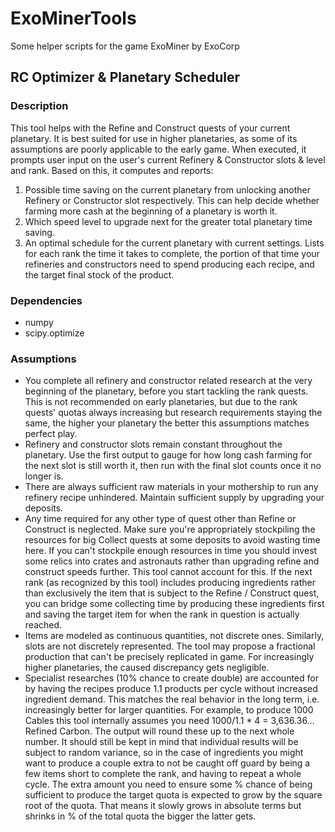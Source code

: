 # ExoMinerTools
Some helper scripts for the game ExoMiner by ExoCorp

## RC Optimizer & Planetary Scheduler
### Description
This tool helps with the Refine and Construct quests of your current planetary. It is best suited for use in higher planetaries, as some of its assumptions are poorly applicable to the early game.
When executed, it prompts user input on the user's current Refinery & Constructor slots & level and rank. Based on this, it computes and reports:
1. Possible time saving on the current planetary from unlocking another Refinery or Constructor slot respectively. This can help decide whether farming more cash at the beginning of a planetary is worth it.
2. Which speed level to upgrade next for the greater total planetary time saving.
3. An optimal schedule for the current planetary with current settings. Lists for each rank the time it takes to complete, the portion of that time your refineries and constructors need to spend producing each recipe, and the target final stock of the product.

### Dependencies
- numpy
- scipy.optimize

### Assumptions
- You complete all refinery and constructor related research at the very beginning of the planetary, before you start tackling the rank quests. This is not recommended on early planetaries, but due to the rank quests' quotas always increasing but research requirements staying the same, the higher your planetary the better this assumptions matches perfect play.
- Refinery and constructor slots remain constant throughout the planetary. Use the first output to gauge for how long cash farming for the next slot is still worth it, then run with the final slot counts once it no longer is.
- There are always sufficient raw materials in your mothership to run any refinery recipe unhindered. Maintain sufficient supply by upgrading your deposits.
- Any time required for any other type of quest other than Refine or Construct is neglected. Make sure you're appropriately stockpiling the resources for big Collect quests at some deposits to avoid wasting time here. If you can't stockpile enough resources in time you should invest some relics into crates and astronauts rather than upgrading refine and construct speeds further. This tool cannot account for this. If the next rank (as recognized by this tool) includes producing ingredients rather than exclusively the item that is subject to the Refine / Construct quest, you can bridge some collecting time by producing these ingredients first and saving the target item for when the rank in question is actually reached.
- Items are modeled as continuous quantities, not discrete ones. Similarly, slots are not discretely represented. The tool may propose a fractional production that can't be precisely replicated in game. For increasingly higher planetaries, the caused discrepancy gets negligible.
- Specialist researches (10% chance to create double) are accounted for by having the recipes produce 1.1 products per cycle without increased ingredient demand. This matches the real behavior in the long term, i.e. increasingly better for larger quantities. For example, to produce 1000 Cables this tool internally assumes you need 1000/1.1 * 4 = 3,636.36... Refined Carbon. The output will round these up to the next whole number. It should still be kept in mind that individual results will be subject to random variance, so in the case of ingredients you might want to produce a couple extra to not be caught off guard by being a few items short to complete the rank, and having to repeat a whole cycle. The extra amount you need to ensure some % chance of being sufficient to produce the target quota is expected to grow by the square root of the quota. That means it slowly grows in absolute terms but shrinks in % of the total quota the bigger the latter gets.
